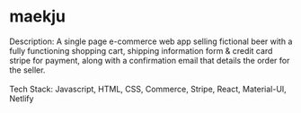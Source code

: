 # maekju

Description: A single page e-commerce web app selling fictional beer with a fully functioning shopping cart, shipping information form &  credit card stripe for payment, along with a confirmation email that details the order for the seller. <br/></br>
Tech Stack: Javascript, HTML, CSS, Commerce, Stripe, React, Material-UI, Netlify

